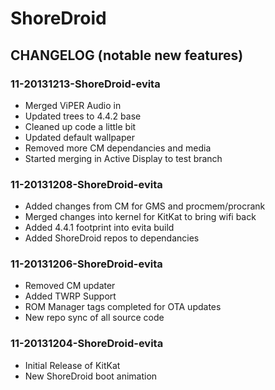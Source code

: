 ShoreDroid
===============

CHANGELOG (notable new features)
---------

### 11-20131213-ShoreDroid-evita
* Merged ViPER Audio in 
* Updated trees to 4.4.2 base
* Cleaned up code a little bit
* Updated default wallpaper 
* Removed more CM dependancies and media
* Started merging in Active Display to test branch 

### 11-20131208-ShoreDroid-evita
* Added changes from CM for GMS and procmem/procrank
* Merged changes into kernel for KitKat to bring wifi back
* Added 4.4.1 footprint into evita build
* Added ShoreDroid repos to dependancies

### 11-20131206-ShoreDroid-evita
* Removed CM updater
* Added TWRP Support
* ROM Manager tags completed for OTA updates
* New repo sync of all source code

### 11-20131204-ShoreDroid-evita
* Initial Release of KitKat
* New ShoreDroid boot animation
